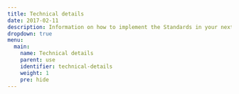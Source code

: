 ```yaml
---
title: Technical details
date: 2017-02-11
description: Information on how to implement the Standards in your next web project, including details on CSS and JavaScript.
dropdown: true
menu:
  main:
    name: Technical details
    parent: use
    identifier: technical-details
    weight: 1
    pre: hide
---
```


